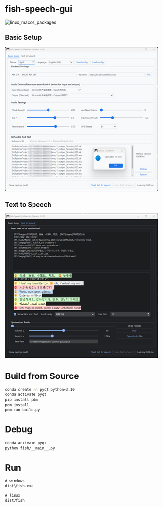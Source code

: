 # fish-speech-gui

![linux_macos_packages](https://img.shields.io/github/actions/workflow/status/AnyaCoder/fish-speech-gui/ci.yml?label=linux-macos-build)

## Basic Setup

<img src="fish/assets/example_1_basic.png" width="800" />

## Text to Speech

<img src="fish/assets/example_1_tts.png" width="800" />

# Build from Source

```bash
conda create -n pyqt python=3.10
conda activate pyqt
pip install pdm
pdm install
pdm run build.py
```

# Debug

```bash
conda activate pyqt
python fish/__main__.py
```

# Run

```
# windows
dist\fish.exe

# linux
dist/fish
```
